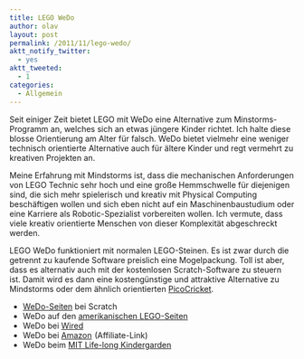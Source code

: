 ```yaml
---
title: LEGO WeDo
author: olav
layout: post
permalink: /2011/11/lego-wedo/
aktt_notify_twitter:
  - yes
aktt_tweeted:
  - 1
categories:
  - Allgemein
---
```

Seit einiger Zeit bietet LEGO mit WeDo eine Alternative zum Minstorms-Programm an, welches sich an etwas jüngere Kinder richtet. Ich halte diese blosse Orientierung am Alter für falsch. WeDo bietet vielmehr eine weniger technisch orientierte Alternative auch für ältere Kinder und regt vermehrt zu kreativen Projekten an.

Meine Erfahrung mit Mindstorms ist, dass die mechanischen Anforderungen von LEGO Technic sehr hoch und eine große Hemmschwelle für diejenigen sind, die sich mehr spielerisch und kreativ mit Physical Computing beschäftigen wollen und sich eben nicht auf ein Maschinenbaustudium oder eine Karriere als Robotic-Spezialist vorbereiten wollen. Ich vermute, dass viele kreativ orientierte Menschen von dieser Komplexität abgeschreckt werden.

LEGO WeDo funktioniert mit normalen LEGO-Steinen. Es ist zwar durch die getrennt zu kaufende Software preislich eine Mogelpackung. Toll ist aber, dass es alternativ auch mit der kostenlosen Scratch-Software zu steuern ist. Damit wird es dann eine kostengünstige und attraktive Alternative zu Mindstorms oder dem ähnlich orientierten [PicoCricket][1].

  * [WeDo-Seiten][2] bei Scratch
  * WeDo auf den [amerikanischen LEGO-Seiten][3]
  * WeDo bei [Wired][4]
  * WeDo bei [Amazon][5]<img style="width:1px; height: 1px; border: none !important; margin: 0px !important; background: none; padding: 0px;" src="http://www.assoc-amazon.de/e/ir?t=dankbar-21&l=as2&o=3&a=B0036BVM0C" alt="" width="1" height="1" border="0" /> (Affiliate-Link)
  * WeDo beim [MIT Life-long Kindergarden][6]

&nbsp;

 [1]: http://www.picocricket.com/
 [2]: http://info.scratch.mit.edu/WeDo
 [3]: http://www.legoeducation.us/eng/product/lego_education_wedo_robotics_construction_set/2096
 [4]: http://www.wired.com/geekdad/2010/10/lego-education-wedo-mechanics-building-and-programming-for-early-elementary/
 [5]: http://www.amazon.de/gp/product/B0036BVM0C/ref=as_li_ss_tl?ie=UTF8&tag=dankbar-21&linkCode=as2&camp=1638&creative=19454&creativeASIN=B0036BVM0C
 [6]: http://www.media.mit.edu/sponsorship/getting-value/collaborations/wedo